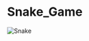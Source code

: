# Snake_Game
![Snake](https://user-images.githubusercontent.com/115619988/204640561-2ca8b5f3-e91e-4cbc-938e-781fe2e39504.GIF)
